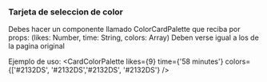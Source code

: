 ### Tarjeta de seleccion de color

Debes hacer un componente llamado ColorCardPalette que reciba por props:  (likes: Number, time: String, colors: Array)
Deben verse igual a los de la pagina original

Ejemplo de uso: 
<CardColorPalette 
    likes={9} 
    time={'58 minutes'} 
    colors={['#2132DS', '#2132DS','#2132DS', '#2132DS'} 
/>